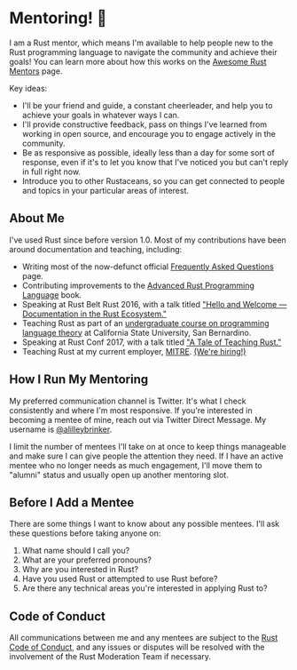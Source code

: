 # Mentoring! :school:

I am a Rust mentor, which means I'm available to help people new to the
Rust programming language to navigate the community and achieve their
goals! You can learn more about how this works on the [Awesome Rust
Mentors][mentor] page.

Key ideas:

* I'll be your friend and guide, a constant cheerleader, and help you
  to achieve your goals in whatever ways I can.
* I'll provide constructive feedback, pass on things I've learned from
  working in open source, and encourage you to engage actively in the
  community.
* Be as responsive as possible, ideally less than a day for some sort
  of response, even if it's to let you know that I've noticed you but
  can't reply in full right now.
* Introduce you to other Rustaceans, so you can get connected to people
  and topics in your particular areas of interest.

## About Me

I've used Rust since before version 1.0. Most of my contributions have
been around documentation and teaching, including:

* Writing most of the now-defunct official [Frequently Asked Questions][faq] page.
* Contributing improvements to the [Advanced Rust Programming Language][nomicon] book.
* Speaking at Rust Belt Rust 2016, with a talk titled ["Hello and Welcome — Documentation in the Rust Ecosystem."][rbr16]
* Teaching Rust as part of an [undergraduate course on programming language theory][course] at California State University, San Bernardino.
* Speaking at Rust Conf 2017, with a talk titled ["A Tale of Teaching Rust."][rc17]
* Teaching Rust at my current employer, [MITRE][mitre]. [(We're hiring!)][hiring]

## How I Run My Mentoring

My preferred communication channel is Twitter. It's what I check consistently and
where I'm most responsive. If you're interested in becoming a mentee of mine, reach
out via Twitter Direct Message. My username is [@alilleybrinker][twitter].

I limit the number of mentees I'll take on at once to keep things manageable and
make sure I can give people the attention they need. If I have an active mentee
who no longer needs as much engagement, I'll move them to "alumni" status and usually
open up another mentoring slot.

## Before I Add a Mentee

There are some things I want to know about any possible mentees. I'll ask these questions
before taking anyone on:

1. What name should I call you?
2. What are your preferred pronouns?
3. Why are you interested in Rust?
4. Have you used Rust or attempted to use Rust before?
5. Are there any technical areas you're interested in applying Rust to?

## Code of Conduct

All communications between me and any mentees are subject to the [Rust Code of Conduct][coc],
and any issues or disputes will be resolved with the involvement of the Rust Moderation
Team if necessary.

[mentor]: https://rustbeginners.github.io/awesome-rust-mentors/
[faq]: https://prev.rust-lang.org/en-US/faq.html
[nomicon]: https://doc.rust-lang.org/stable/nomicon/
[rbr16]: https://www.youtube.com/watch?v=Wz2oFEDwiOk
[course]: https://github.com/alilleybrinker/proglangs.com
[rc17]: https://www.youtube.com/watch?v=0PhfaFkzdBA
[mitre]: https://mitre.org
[hiring]: https://mitre.wd5.myworkdayjobs.com/MITRE
[twitter]: https://twitter.com/alilleybrinker
[coc]: https://www.rust-lang.org/policies/code-of-conduct
